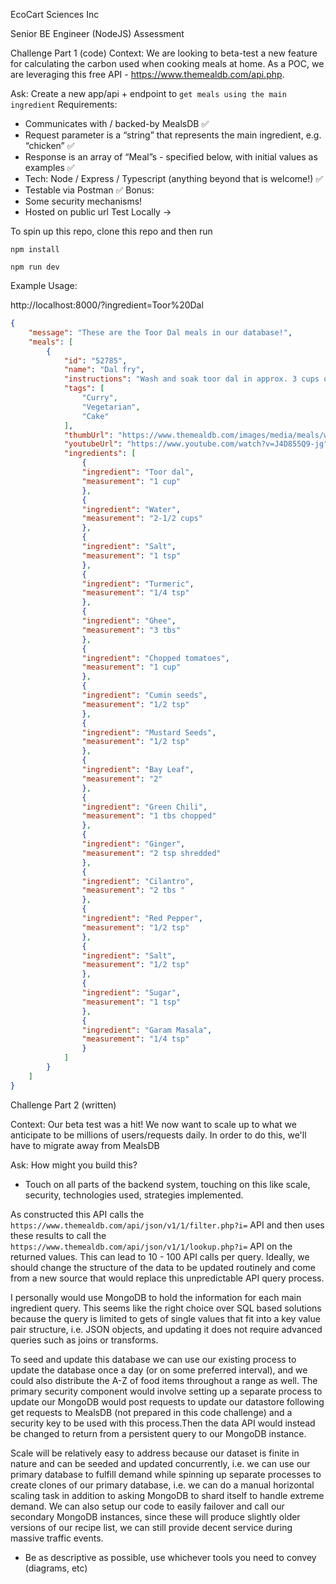 EcoCart Sciences Inc

Senior BE Engineer (NodeJS) Assessment

Challenge Part 1 (code)
Context: We are looking to beta-test a new feature for calculating the carbon used when
cooking meals at home. As a POC, we are leveraging this free API -
https://www.themealdb.com/api.php.

Ask: Create a new app/api + endpoint to `get meals using the main ingredient`
Requirements:
- Communicates with / backed-by MealsDB ✅
- Request parameter is a “string” that represents the main ingredient, e.g. “chicken” ✅
- Response is an array of “Meal”s - specified below, with initial values as examples ✅
- Tech: Node / Express / Typescript (anything beyond that is welcome!) ✅
- Testable via Postman ✅
Bonus:
- Some security mechanisms!
- Hosted on public url
    Test Locally -> 

To spin up this repo, clone this repo and then run

```
npm install

npm run dev
```

Example Usage:

http://localhost:8000/?ingredient=Toor%20Dal

```JSON
{
    "message": "These are the Toor Dal meals in our database!",
    "meals": [
        {
            "id": "52785",
            "name": "Dal fry",
            "instructions": "Wash and soak toor dal in approx. 3 cups of water, for at least one hours. Dal will be double in volume after soaking. Drain the water.\r\nCook dal with 2-1/2 cups water and add salt, turmeric, on medium high heat, until soft in texture (approximately 30 mins) it should be like thick soup.\r\nIn a frying pan, heat the ghee. Add cumin seeds, and mustard seeds. After the seeds crack, add bay leaves, green chili, ginger and chili powder. Stir for a few seconds.\r\nAdd tomatoes, salt and sugar stir and cook until tomatoes are tender and mushy.\r\nAdd cilantro and garam masala cook for about one minute.\r\nPour the seasoning over dal mix it well and cook for another minute.\r\nServe with Naan.",
            "tags": [
                "Curry",
                "Vegetarian",
                "Cake"
            ],
            "thumbUrl": "https://www.themealdb.com/images/media/meals/wuxrtu1483564410.jpg",
            "youtubeUrl": "https://www.youtube.com/watch?v=J4D855Q9-jg",
            "ingredients": [
                {
                "ingredient": "Toor dal",
                "measurement": "1 cup"
                },
                {
                "ingredient": "Water",
                "measurement": "2-1/2 cups"
                },
                {
                "ingredient": "Salt",
                "measurement": "1 tsp"
                },
                {
                "ingredient": "Turmeric",
                "measurement": "1/4 tsp"
                },
                {
                "ingredient": "Ghee",
                "measurement": "3 tbs"
                },
                {
                "ingredient": "Chopped tomatoes",
                "measurement": "1 cup"
                },
                {
                "ingredient": "Cumin seeds",
                "measurement": "1/2 tsp"
                },
                {
                "ingredient": "Mustard Seeds",
                "measurement": "1/2 tsp"
                },
                {
                "ingredient": "Bay Leaf",
                "measurement": "2"
                },
                {
                "ingredient": "Green Chili",
                "measurement": "1 tbs chopped"
                },
                {
                "ingredient": "Ginger",
                "measurement": "2 tsp shredded"
                },
                {
                "ingredient": "Cilantro",
                "measurement": "2 tbs "
                },
                {
                "ingredient": "Red Pepper",
                "measurement": "1/2 tsp"
                },
                {
                "ingredient": "Salt",
                "measurement": "1/2 tsp"
                },
                {
                "ingredient": "Sugar",
                "measurement": "1 tsp"
                },
                {
                "ingredient": "Garam Masala",
                "measurement": "1/4 tsp"
                }
            ]
        }
    ]
}
```

Challenge Part 2 (written)

Context: Our beta test was a hit! We now want to scale up to what we anticipate to be
millions of users/requests daily. In order to do this, we'll have to migrate away from
MealsDB

Ask: How might you build this?

- Touch on all parts of the backend system, touching on this like scale, security,
technologies used, strategies implemented.

As constructed this API calls the `https://www.themealdb.com/api/json/v1/1/filter.php?i=` API and then uses these results to call the `https://www.themealdb.com/api/json/v1/1/lookup.php?i=` API on the returned values. This can lead to 10 - 100 API calls per query. Ideally, we should change the structure of the data to be updated routinely and come from a new source that would replace this unpredictable API query process.

I personally would use MongoDB to hold the information for each main ingredient query. This seems like the right choice over SQL based solutions because the query is limited to gets of single values that fit into a key value pair structure, i.e. JSON objects, and updating it does not require advanced queries such as joins or transforms.

To seed and update this database we can use our existing process to update the database once a day (or on some preferred interval), and we could also distribute the A-Z of food items throughout a range as well. The primary security component would involve setting up a separate process to update our MongoDB would post requests to update our datastore following get requests to MealsDB (not prepared in this code challenge) and a security key to be used with this process.Then the data API would instead be changed to return from a persistent query to our MongoDB instance.

Scale will be relatively easy to address because our dataset is finite in nature and can be seeded and updated concurrently, i.e. we can use our primary database to fulfill demand while spinning up separate processes to create clones of our primary database, i.e. we can do a manual horizontal scaling task in addition to asking MongoDB to shard itself to handle extreme demand. We can also setup our code to easily failover and call our secondary MongoDB instances, since these will produce slightly older versions of our recipe list, we can still provide decent service during massive traffic events.

- Be as descriptive as possible, use whichever tools you need to convey
(diagrams, etc)